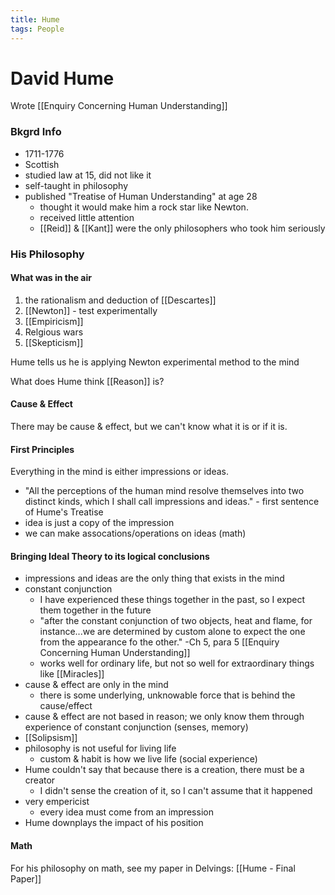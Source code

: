 ```yaml
---
title: Hume
tags: People
---
```


# David Hume

Wrote [[Enquiry Concerning Human Understanding]]

### Bkgrd Info
- 1711-1776
- Scottish
- studied law at 15, did not like it
- self-taught in philosophy
- published "Treatise of Human Understanding" at age 28
	- thought it would make him a rock star like Newton.
	- received little attention
	- [[Reid]] & [[Kant]] were the only philosophers who took him seriously



### His Philosophy
#### What was in the air
1. the rationalism and deduction of [[Descartes]]
2. [[Newton]] - test experimentally
3. [[Empiricism]]
4. Relgious wars
5. [[Skepticism]]

Hume tells us he is applying Newton experimental method to the mind

What does Hume think [[Reason]] is?


#### Cause & Effect
There may be cause & effect, but we can't know what it is or if it is.


#### First Principles
Everything in the mind is either impressions or ideas.
- "All the perceptions of the human mind resolve themselves into two distinct kinds, which I shall call impressions and ideas." - first sentence of Hume's Treatise
- idea is just a copy of the impression
- we can make assocations/operations on ideas (math)



#### Bringing Ideal Theory to its logical conclusions
- impressions and ideas are the only thing that exists in the mind
- constant conjunction
	- I have experienced these things together in the past, so I expect them together in the future
	- "after the constant conjunction of two objects, heat and flame, for instance...we are determined by custom alone to expect the one from the appearance fo the other." -Ch 5, para 5 [[Enquiry Concerning Human Understanding]]
	- works well for ordinary life, but not so well for extraordinary things like [[Miracles]]
- cause & effect are only in the mind
	- there is some underlying, unknowable force that is behind the cause/effect
- cause & effect are not based in reason; we only know them through experience of constant conjunction (senses, memory)
- [[Solipsism]]
- philosophy is not useful for living life
	- custom & habit is how we live life (social experience)
- Hume couldn't say that because there is a creation, there must be a creator
	- I didn't sense the creation of it, so I can't assume that it happened
- very empericist
	- every idea must come from an impression
- Hume downplays the impact of his position


#### Math
For his philosophy on math, see my paper in Delvings: [[Hume - Final Paper]]
	
	